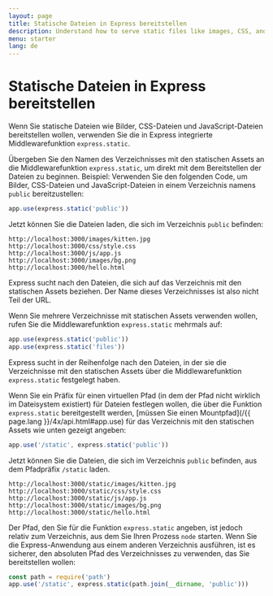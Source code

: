 ```yaml
---
layout: page
title: Statische Dateien in Express bereitstellen
description: Understand how to serve static files like images, CSS, and JavaScript in Express.js applications using the built-in 'static' middleware.
menu: starter
lang: de
---
```


# Statische Dateien in Express bereitstellen

Wenn Sie statische Dateien wie Bilder, CSS-Dateien und JavaScript-Dateien bereitstellen wollen, verwenden Sie die in Express integrierte Middlewarefunktion `express.static`.

Übergeben Sie den Namen des Verzeichnisses mit den statischen Assets an die Middlewarefunktion `express.static`, um direkt mit dem Bereitstellen der Dateien zu beginnen. Beispiel: Verwenden Sie den folgenden Code, um Bilder, CSS-Dateien und JavaScript-Dateien in einem Verzeichnis namens `public` bereitzustellen:

```js
app.use(express.static('public'))
```

Jetzt können Sie die Dateien laden, die sich im Verzeichnis `public` befinden:

```plain-text
http://localhost:3000/images/kitten.jpg
http://localhost:3000/css/style.css
http://localhost:3000/js/app.js
http://localhost:3000/images/bg.png
http://localhost:3000/hello.html
```

<div class="doc-box doc-info">
Express sucht nach den Dateien, die sich auf das Verzeichnis mit den statischen Assets beziehen. Der Name dieses Verzeichnisses ist also nicht Teil der URL. </div>

Wenn Sie mehrere Verzeichnisse mit statischen Assets verwenden wollen, rufen Sie die Middlewarefunktion `express.static` mehrmals auf:

```js
app.use(express.static('public'))
app.use(express.static('files'))
```

Express sucht in der Reihenfolge nach den Dateien, in der sie die Verzeichnisse mit den statischen Assets über die Middlewarefunktion `express.static` festgelegt haben.

Wenn Sie ein Präfix für einen virtuellen Pfad (in dem der Pfad nicht wirklich im Dateisystem existiert) für Dateien festlegen wollen, die über die Funktion `express.static` bereitgestellt werden, [müssen Sie einen Mountpfad](/{{ page.lang }}/4x/api.html#app.use) für das Verzeichnis mit den statischen Assets wie unten gezeigt angeben:

```js
app.use('/static', express.static('public'))
```

Jetzt können Sie die Dateien, die sich im Verzeichnis `public` befinden, aus dem Pfadpräfix `/static` laden.

```plain-text
http://localhost:3000/static/images/kitten.jpg
http://localhost:3000/static/css/style.css
http://localhost:3000/static/js/app.js
http://localhost:3000/static/images/bg.png
http://localhost:3000/static/hello.html
```

Der Pfad, den Sie für die Funktion `express.static` angeben, ist jedoch relativ zum Verzeichnis, aus dem Sie Ihren Prozess `node` starten. Wenn Sie die Express-Anwendung aus einem anderen Verzeichnis ausführen, ist es sicherer, den absoluten Pfad des Verzeichnisses zu verwenden, das Sie bereitstellen wollen:

```js
const path = require('path')
app.use('/static', express.static(path.join(__dirname, 'public')))
```

